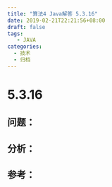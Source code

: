 ```yaml
---
title: "算法4 Java解答 5.3.16"
date: 2019-02-21T22:21:56+08:00
draft: false
tags:
   - JAVA
categories:
  - 技术
  - 归档
---
```



# 5.3.16

## 问题：


## 分析：


## 参考：



